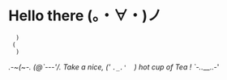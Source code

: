 # Hello there (。・∀・)ノ




      )
     (
      )
  _.-~(~-.
 (@\`---'/.    Take a nice,
('  `._.'  `)  hot cup of Tea ! 
 `-..___..-'    
                 



<!--
**Loxeris/Loxeris** is a ✨ _special_ ✨ repository because its `README.md` (this file) appears on your GitHub profile.

Here are some ideas to get you started:

- 🔭 I’m currently working on ...
- 🌱 I’m currently learning ...
- 👯 I’m looking to collaborate on ...
- 🤔 I’m looking for help with ...
- 💬 Ask me about ...
- 📫 How to reach me: ...
- 😄 Pronouns: ...
- ⚡ Fun fact: ...
-->
